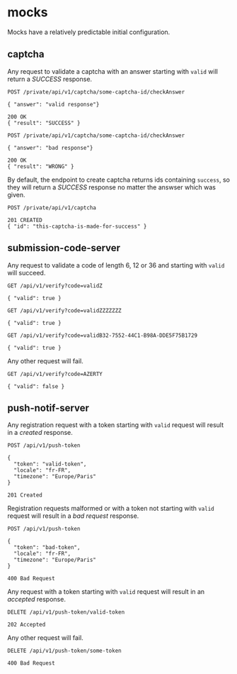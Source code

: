 # mocks

Mocks have a relatively predictable initial configuration.

## captcha

Any request to validate a captcha with an answer starting with `valid` will return a _SUCCESS_ response.

```http request
POST /private/api/v1/captcha/some-captcha-id/checkAnswer

{ "answer": "valid response"}

200 OK
{ "result": "SUCCESS" }
```

```http request
POST /private/api/v1/captcha/some-captcha-id/checkAnswer

{ "answer": "bad response"}

200 OK
{ "result": "WRONG" }
```

By default, the endpoint to create captcha returns ids containing `success`, so they will return a _SUCCESS_ response no matter the answser which was given.

```http request
POST /private/api/v1/captcha

201 CREATED
{ "id": "this-captcha-is-made-for-success" }
```

## submission-code-server

Any request to validate a code of length 6, 12 or 36 and starting with `valid` will succeed.

```http request
GET /api/v1/verify?code=validZ

{ "valid": true }
```

```http request
GET /api/v1/verify?code=validZZZZZZZ

{ "valid": true }
```

```http request
GET /api/v1/verify?code=validB32-7552-44C1-B98A-DDE5F75B1729

{ "valid": true }
```

Any other request will fail.

```http request
GET /api/v1/verify?code=AZERTY

{ "valid": false }
```

## push-notif-server

Any registration request with a token starting with `valid` request will result in a _created_ response.

```http request
POST /api/v1/push-token

{
  "token": "valid-token",
  "locale": "fr-FR",
  "timezone": "Europe/Paris"
}

201 Created
```

Registration requests malformed or with a token not starting with `valid` request will result in a _bad request_ response.

```http request
POST /api/v1/push-token

{
  "token": "bad-token",
  "locale": "fr-FR",
  "timezone": "Europe/Paris"
}

400 Bad Request
```

Any request with a token starting with `valid` request will result in an _accepted_ response.

```http request
DELETE /api/v1/push-token/valid-token

202 Accepted
```

Any other request will fail.

```http request
DELETE /api/v1/push-token/some-token

400 Bad Request
```

